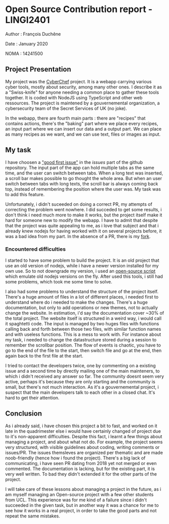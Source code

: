 # Open Source Contribution report - LINGI2401

Author : François Duchêne

Date : January 2020

NOMA : 14241500

## Project Presentation

My project was the [CyberChef](https://github.com/gchq/CyberChef) project. It is a webapp carrying various cyber tools, mostly about security, among many other ones. I describe it as a "Swiss-knife" for anyone needing a common place to gather these tools together.
It is coded with NodeJS using TypeScript and other web ressources. The project is maintened by a gouvernemental organization, a cybersecurity team of the Secret Services of UK (no joke).

In the webapp, there are fourth main parts : there are "recipes" that contains actions, there's the "baking" part where we place every recipes, an input part where we can insert our data and a output part. We can place as many recipes as we want, and we can use text, files or images as input.

## My task
I have choosen a ["good first issue"](https://github.com/gchq/CyberChef/issues/875) in the *issues* part of the github repository. The input part of the app can hold multiple tabs as the same time, and the user can switch between tabs. When a long text was inserted, a scroll bar makes possible to go thought the whole area. But when an user switch between tabs with long texts, the scroll bar is always coming back top, instead of remembering the position where the user was. My task was to add this feature.

Unfortunately, i didn't suceeded on doing a correct PR, my attempts of correcting the problem went nowhere. I did succeded to get some results, i don't think i need much more to make it works, but the project itself make it hard for someone new to modify the webapp. I have to admit that despite that the project was quite appealing to me, as i love that subject and that i already knew nodejs for having worked with it on several projects before, it was a bad idea from my part. In the absence of a PR, there is my [fork](https://github.com/FrancoisDuchene/CyberChef).

### Encountered difficulties
I started to have some problem to build the project. It is an old project that use an old version of nodejs, while i have a newer version installed for my own use. So to not downgrade my version, i used an [open-source script](https://github.com/nvm-sh/nvm) which emulate old nodejs versions on the fly. After used this tools, i still had some problems, which took me some time to solve.

I also had some problems to understand the structure of the project itself. There's a huge amount of files in a lot of different places, i needed first to understand where do i needed to make the changes. There's a huge documentation, but only to add operations or new themes, not to actually change the website. In estimation, i'd say the documentation cover ~30% of the total project. The website itself is structured in a weird way, i would call it spaghtetti code. The input is managed by two huges files with functions calling back and forth between those two files, with similar function names and with useless functions. This is a mess to work with. 
For instance about my task, i needed to change the datastructure stored during a session to remember the scrollbar position. The flow of events is chaotic, you have to go to the end of the file to the start, then switch file and go at the end, then again back to the first file at the start.

I tried to contact the developers twice, one by commenting on a existing issue and a second time by directly mailing one of the main mainteners, to which i didn't received any answer so far. The community doesnt seem very active, perhaps it's because they are only starting and the community is small, but there's not much interaction. As it's a gouvernemental project, i suspect that the main developers talk to each other in a closed chat. It's hard to get their attention.

## Conclusion
As i already said, i have chosen this project a bit to fast, and worked on it late in the quadrimester else i would have certainly changed of project due to it's non-apparent difficulties. Despite this fact, i learnt a few things about managing a project, and about what not do. For example, the project seems very structured, with visible guidelines about coding, writing comments or issues/PR. The issues themsleves are organized per thematic and are made noob-friendly (hence how i found the project). There's a big lack of communicating, i have seen PR dating from 2018 yet not merged or even commented. The documentation is lacking, but for the existing part, it is very well written. To bad they didn't extended it for the other parts of the project. 

I will take care of these lessons about managing a project in the future, as i am myself managing an Open-source project with a few other students from UCL. This experience was for me kind of a failure since i didn't succeeded in the given task, but in another way it was a chance for me to see how it works in a real project, in order to take the good parts and not repeat the same mistakes. 
